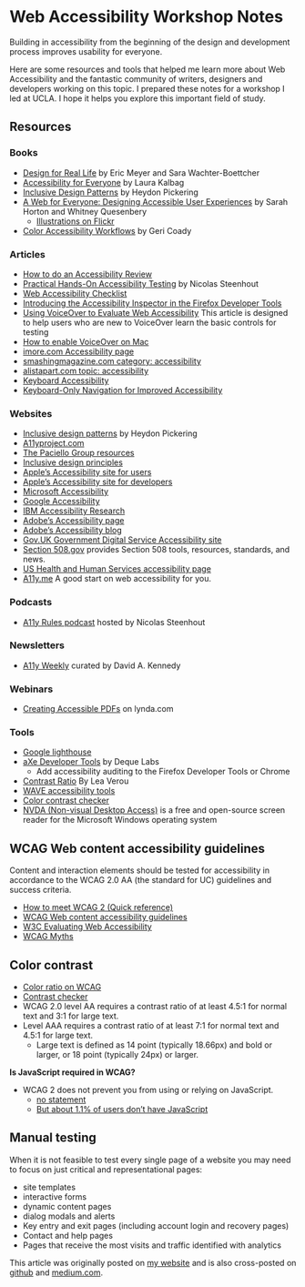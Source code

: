 # Web Accessibility Workshop Notes

Building in accessibility from the beginning of the design and development process improves usability for everyone.

Here are some resources and tools that helped me learn more about Web Accessibility and the fantastic community of writers, designers and developers working on this topic. I prepared these notes for a workshop I led at UCLA. I hope it helps you explore this important field of study.


## Resources

### Books
- [Design for Real Life](https://abookapart.com/products/design-for-real-life) by Eric Meyer and Sara Wachter-Boettcher
- [Accessibility for Everyone](https://abookapart.com/products/accessibility-for-everyone) by Laura Kalbag
- [Inclusive Design Patterns](https://shop.smashingmagazine.com/products/inclusive-design-patterns) by Heydon Pickering
- [A Web for Everyone: Designing Accessible User Experiences](https://rosenfeldmedia.com/books/a-web-for-everyone/) by Sarah Horton and Whitney Quesenbery
	- [Illustrations on Flickr](https://www.flickr.com/photos/rosenfeldmedia/sets/72157638911360206/)
- [Color Accessibility Workflows](https://abookapart.com/products/color-accessibility-workflows) by Geri Coady

### Articles
- [How to do an Accessibility Review](https://developers.google.com/web/fundamentals/accessibility/how-to-review)
- [Practical Hands-On Accessibility Testing](https://incl.ca/speaker/practical-hands-accessibility-testing-preparation/) by Nicolas Steenhout
- [Web Accessibility Checklist](https://a11yproject.com/checklist.html)
- [Introducing the Accessibility Inspector in the Firefox Developer Tools](https://www.marcozehe.de/2018/04/11/introducing-the-accessibility-inspector-in-the-firefox-developer-tools/)
- [Using VoiceOver to Evaluate Web Accessibility](https://webaim.org/articles/voiceover/) This article is designed to help users who are new to VoiceOver learn the basic controls for testing 
- [How to enable VoiceOver on Mac](https://www.imore.com/how-enable-voiceover-mac)
- [imore.com Accessibility page](https://www.imore.com/accessibility/home)
- [smashingmagazine.com category: accessibility](https://www.smashingmagazine.com/category/accessibility/)
- [alistapart.com topic: accessibility](https://alistapart.com/topic/accessibility)
- [Keyboard Accessibility](https://webaim.org/techniques/keyboard/)
- [Keyboard-Only Navigation for Improved Accessibility](https://www.nngroup.com/articles/keyboard-accessibility/)

### Websites
- [Inclusive design patterns](https://inclusive-components.design/) by Heydon Pickering
- [A11yproject.com](https://a11yproject.com/)
- [The Paciello Group resources](https://developer.paciellogroup.com/resources/)
- [Inclusive design principles](https://inclusivedesignprinciples.org/)
- [Apple’s Accessibility site for users](https://www.apple.com/accessibility/)
- [Apple’s Accessibility site for developers](https://developer.apple.com/accessibility/)
- [Microsoft Accessibility](https://www.microsoft.com/en-us/accessibility)
- [Google Accessibility](https://www.google.com/accessibility/)
- [IBM Accessibility Research](https://www-03.ibm.com/able/)
- [Adobe’s Accessibility page](https://www.adobe.com/accessibility.html)
- [Adobe’s Accessibility blog](http://blogs.adobe.com/accessibility/)
- [Gov.UK Government Digital Service Accessibility site](https://www.gov.uk/help/accessibility)
- [Section 508.gov](https://www.section508.gov/) provides Section 508 tools, resources, standards, and news.
- [US Health and Human Services accessibility page](https://www.hhs.gov/accessibility.html)
- [A11y.me](https://a11y.me/) A good start on web accessibility for you.

### Podcasts
- [A11y Rules podcast](https://a11yrules.com/) hosted by Nicolas Steenhout

### Newsletters
- [A11y Weekly](https://a11yweekly.com/) curated by David A. Kennedy

### Webinars
- [Creating Accessible PDFs](https://www.lynda.com/Acrobat-tutorials/Creating-Accessible-PDFs/669540-2.html?es_sh=b79e15e3a3caee6673ea262eb4659e22&es_ad=50312) on lynda.com
### Tools
- [Google lighthouse](https://developers.google.com/web/tools/lighthouse/)
- [aXe Developer Tools](https://addons.mozilla.org/en-US/firefox/addon/axe-devtools/?src=collection) by Deque Labs
	- Add accessibility auditing to the Firefox Developer Tools or Chrome
- [Contrast Ratio](http://contrast-ratio.com/) By Lea Verou
- [WAVE accessibility tools](http://wave.webaim.org/)
- [Color contrast checker](https://webaim.org/resources/contrastchecker/)
- [NVDA (Non-visual Desktop Access)](http://www.nvda-project.org/) is a free and open-source screen reader for the Microsoft Windows operating system

## WCAG Web content accessibility guidelines 

Content and interaction elements should be tested for accessibility in accordance to the WCAG 2.0 AA (the standard for UC) guidelines and success criteria. 
- [How to meet WCAG 2 (Quick reference)](https://www.w3.org/WAI/WCAG20/quickref/)
- [WCAG Web content accessibility guidelines](https://www.w3.org/TR/WCAG/)
- [W3C Evaluating Web Accessibility](https://www.w3.org/WAI/test-evaluate/)
- [WCAG Myths](https://www.w3.org/WAI/GL/wiki/WCAG_Myths)


## Color contrast
- [Color ratio on WCAG](https://www.w3.org/TR/WCAG/#visual-audio-contrast)
- [Contrast checker](https://webaim.org/resources/contrastchecker/)
- WCAG 2.0 level AA requires a contrast ratio of at least 4.5:1 for normal text and 3:1 for large text. 
- Level AAA requires a contrast ratio of at least 7:1 for normal text and 4.5:1 for large text.
	- Large text is defined as 14 point (typically 18.66px) and bold or larger, or 18 point (typically 24px) or larger.

**Is JavaScript required in WCAG?**
- WCAG 2 does not prevent you from using or relying on JavaScript.
	- [no statement](http://lists.w3.org/Archives/Public/w3c-wai-ig/2012OctDec/0223.html)
	- [But about 1.1% of users don’t have JavaScript](https://stackoverflow.com/questions/21235312/accessibility-and-using-javascript)

## Manual testing
When it is not feasible to test every single page of a website you may need to focus on just critical and representational pages: 
- site templates
- interactive forms
- dynamic content pages
- dialog modals and alerts
- Key entry and exit pages (including account login and recovery pages)
- Contact and help pages
- Pages that receive the most visits and traffic identified with analytics

This article was originally posted on [my website](https://scottgruber.me/articles/web-accessibility-workshop-notes) and is also cross-posted on [github](https://github.com/scottgruber/a11y/blob/master/workshop-notes.md) and [medium.com](https://medium.com/@scottgruber/web-accessibility-workshop-notes-5d832f63fd01).




 
